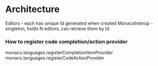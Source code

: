 ﻿# Architecture
Editors - each has unique Id generated when created
MonacoInterop - singleton, holds N editors, can retrieve them by Id

### How to register code completion/action provider
monaco.languages.registerCompletionItemProvider
monaco.languages.registerCodeActionProvider

